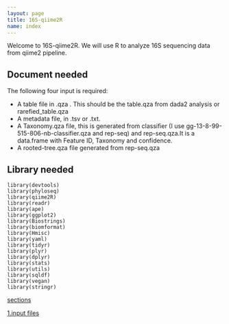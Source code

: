 ```yaml
---
layout: page
title: 16S-qiime2R
name: index
---
```


Welcome to 16S-qiime2R. We will use R to analyze 16S sequencing data from qiime2 pipeline. 

## Document needed
The following four input is required:

- A table file in .qza . This should be the table.qza from dada2 analysis or rarefied_table.qza
- A metadata file, in .tsv or .txt.
- A Taxonomy.qza file, this is generated from classifier (I use gg-13-8-99-515-806-nb-classifier.qza and rep-seq) and rep-seq.qza.It is a data.frame with Feature ID, Taxonomy and confidence.
- A rooted-tree.qza file generated from rep-seq.qza

## Library needed
```
library(devtools) 
library(phyloseq) 
library(qiime2R) 
library(readr) 
library(ape) 
library(ggplot2) 
library(Biostrings) 
library(biomformat) 
library(Hmisc) 
library(yaml) 
library(tidyr) 
library(plyr) 
library(dplyr) 
library(stats) 
library(utils) 
library(sqldf) 
library(vegan) 
library(stringr)
```
[sections](/tree/master/_sections)

[1.input files](https://github.com/yue-shan/16S-qiime2R/blob/master/_sections/1_input_files.md)

